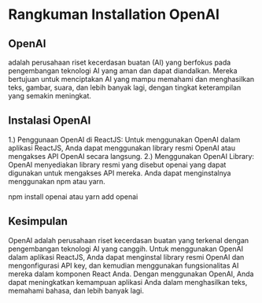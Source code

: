 # Rangkuman Installation OpenAI

## OpenAI 
adalah perusahaan riset kecerdasan buatan (AI) yang berfokus pada pengembangan teknologi AI yang aman dan dapat diandalkan. Mereka bertujuan untuk menciptakan AI yang mampu memahami dan menghasilkan teks, gambar, suara, dan lebih banyak lagi, dengan tingkat keterampilan yang semakin meningkat.

## Instalasi OpenAI
1.) Penggunaan OpenAI di ReactJS: Untuk menggunakan OpenAI dalam aplikasi ReactJS, Anda dapat menggunakan library resmi OpenAI atau mengakses API OpenAI secara langsung.
2.) Menggunakan OpenAI Library: OpenAI menyediakan library resmi yang disebut openai yang dapat digunakan untuk mengakses API mereka. Anda dapat menginstalnya menggunakan npm atau yarn.

npm install openai
atau
yarn add openai

## Kesimpulan
OpenAI adalah perusahaan riset kecerdasan buatan yang terkenal dengan pengembangan teknologi AI yang canggih. Untuk menggunakan OpenAI dalam aplikasi ReactJS, Anda dapat menginstal library resmi OpenAI dan mengonfigurasi API key, dan kemudian menggunakan fungsionalitas AI mereka dalam komponen React Anda. Dengan menggunakan OpenAI, Anda dapat meningkatkan kemampuan aplikasi Anda dalam menghasilkan teks, memahami bahasa, dan lebih banyak lagi.

